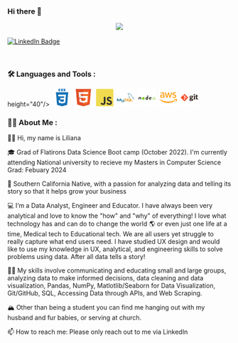 ### Hi there 👋

<!--
**Liliy1120/Liliy1120** is a ✨ _special_ ✨ repository because its `README.md` (this file) appears on your GitHub profile.
!-->


<div id="header" align="center">
  <img src="https://media.giphy.com/media/M9gbBd9nbDrOTu1Mqx/giphy.gif" width="100"/>
</div>

<div id="badges">
  
 <a href="https://www.linkedin.com/in/liliana-emfinger/" target="_blank"><img src="https://img.shields.io/badge/LinkedIn-blue?style=for-the-badge&logo=linkedin&logoColor=white" alt="LinkedIn Badge"/></a>

</div>

<img src="https://komarev.com/ghpvc/?username=Liliy1120&style=flat-square&color=blue" alt=""/>

### :hammer_and_wrench: Languages and Tools :
<div>
  <!-- <img src="https://github.com/devicons/devicon/blob/master/icons/java/java-original-wordmark.svg" title="Java" alt="Java" width="40" height="40"/>&nbsp; !-->
  height="40"/>&nbsp;
  <img src="https://github.com/devicons/devicon/blob/master/icons/css3/css3-plain-wordmark.svg"  title="CSS3" alt="CSS" width="40" height="40"/>&nbsp;
  <img src="https://github.com/devicons/devicon/blob/master/icons/html5/html5-original.svg" title="HTML5" alt="HTML" width="40" height="40"/>&nbsp;
  <img src="https://github.com/devicons/devicon/blob/master/icons/javascript/javascript-original.svg" title="JavaScript" alt="JavaScript" width="40" height="40"/>&nbsp;
  <img src="https://github.com/devicons/devicon/blob/master/icons/mysql/mysql-original-wordmark.svg" title="MySQL"  alt="MySQL" width="40" height="40"/>&nbsp;
  <img src="https://github.com/devicons/devicon/blob/master/icons/nodejs/nodejs-original-wordmark.svg" title="NodeJS" alt="NodeJS" width="40" height="40"/>&nbsp;
  <img src="https://github.com/devicons/devicon/blob/master/icons/amazonwebservices/amazonwebservices-plain-wordmark.svg" title="AWS" alt="AWS" width="40" height="40"/>&nbsp;
  <img src="https://github.com/devicons/devicon/blob/master/icons/git/git-original-wordmark.svg" title="Git" **alt="Git" width="40" height="40"/>
</div>

### :woman_technologist: About Me :

👋🏽 Hi, my name is Liliana

🎓 Grad of Flatirons Data Science Boot camp (October 2022). I'm currently attending National university to recieve my Masters in Computer Science Grad: Febuary 2024

🌇 Southern California Native, with a passion for analyzing data and telling its story so that it helps grow your business

💻 I’m a Data Analyst, Engineer and Educator. I have always been very analytical and love to know the "how" and "why" of everything! I love what technology has and can do to change the world 🌎 or even just one life at a time, Medical tech to Educational tech. We are all users yet struggle to really capture what end users need. I have studied UX design and would like to use my knowledge in UX, analytical, and engineering skills to solve problems using data. After all data tells a story! 

💪🏽 My skills involve communicating and educating small and large groups, analyzing data to make informed decisions, data cleaning and data visualization, Pandas, NumPy, Matlotlib/Seaborn for Data Visualization, Git/GitHub, SQL, Accessing Data through APIs, and Web Scraping. 

🏔 Other than being a student you can find me hanging out with my husband and fur babies, or serving at church. 


📫 How to reach me: Please only reach out to me via LinkedIn
